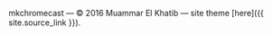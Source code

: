 

mkchromecast
&mdash;
&copy; 2016 Muammar El Khatib 
&mdash;
site theme [here]({{ site.source_link }}).
